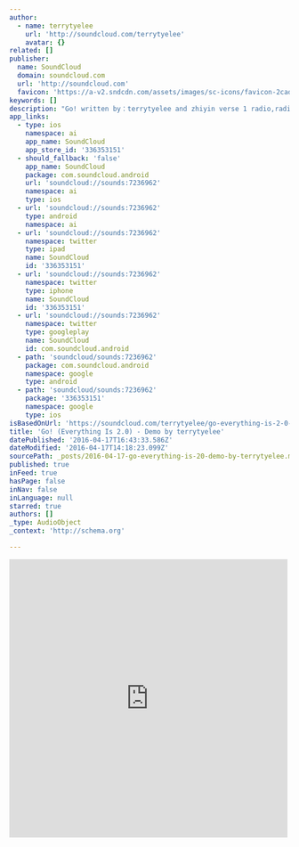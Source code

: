 ```yaml
---
author:
  - name: terrytyelee
    url: 'http://soundcloud.com/terrytyelee'
    avatar: {}
related: []
publisher:
  name: SoundCloud
  domain: soundcloud.com
  url: 'http://soundcloud.com'
  favicon: 'https://a-v2.sndcdn.com/assets/images/sc-icons/favicon-2cadd14b.ico'
keywords: []
description: "Go! written by：terrytyelee and zhiyin verse 1 radio,radio, play this song, play tjhis music all night long, i want the world to know that nothing's wrong."
app_links:
  - type: ios
    namespace: ai
    app_name: SoundCloud
    app_store_id: '336353151'
  - should_fallback: 'false'
    app_name: SoundCloud
    package: com.soundcloud.android
    url: 'soundcloud://sounds:7236962'
    namespace: ai
    type: ios
  - url: 'soundcloud://sounds:7236962'
    type: android
    namespace: ai
  - url: 'soundcloud://sounds:7236962'
    namespace: twitter
    type: ipad
    name: SoundCloud
    id: '336353151'
  - url: 'soundcloud://sounds:7236962'
    namespace: twitter
    type: iphone
    name: SoundCloud
    id: '336353151'
  - url: 'soundcloud://sounds:7236962'
    namespace: twitter
    type: googleplay
    name: SoundCloud
    id: com.soundcloud.android
  - path: 'soundcloud/sounds:7236962'
    package: com.soundcloud.android
    namespace: google
    type: android
  - path: 'soundcloud/sounds:7236962'
    package: '336353151'
    namespace: google
    type: ios
isBasedOnUrl: 'https://soundcloud.com/terrytyelee/go-everything-is-2-0-demo-copy'
title: 'Go! (Everything Is 2.0) - Demo by terrytyelee'
datePublished: '2016-04-17T16:43:33.586Z'
dateModified: '2016-04-17T14:18:23.099Z'
sourcePath: _posts/2016-04-17-go-everything-is-20-demo-by-terrytyelee.md
published: true
inFeed: true
hasPage: false
inNav: false
inLanguage: null
starred: true
authors: []
_type: AudioObject
_context: 'http://schema.org'

---
```

<iframe src="https://cdn.embedly.com/widgets/media.html?src=https%3A%2F%2Fw.soundcloud.com%2Fplayer%2F%3Fvisual%3Dtrue%26url%3Dhttp%253A%252F%252Fapi.soundcloud.com%252Ftracks%252F7236962%26show_artwork%3Dtrue&amp;url=https%3A%2F%2Fsoundcloud.com%2Fterrytyelee%2Fgo-everything-is-2-0-demo-copy&amp;image=http%3A%2F%2Fi1.sndcdn.com%2Fartworks-000135139399-0dbgx1-t500x500.jpg&amp;key=b7d04c9b404c499eba89ee7072e1c4f7&amp;type=text%2Fhtml&amp;schema=soundcloud" width="500" height="500" scrolling="no" frameborder="0" allowfullscreen="allowfullscreen" style=""></iframe>